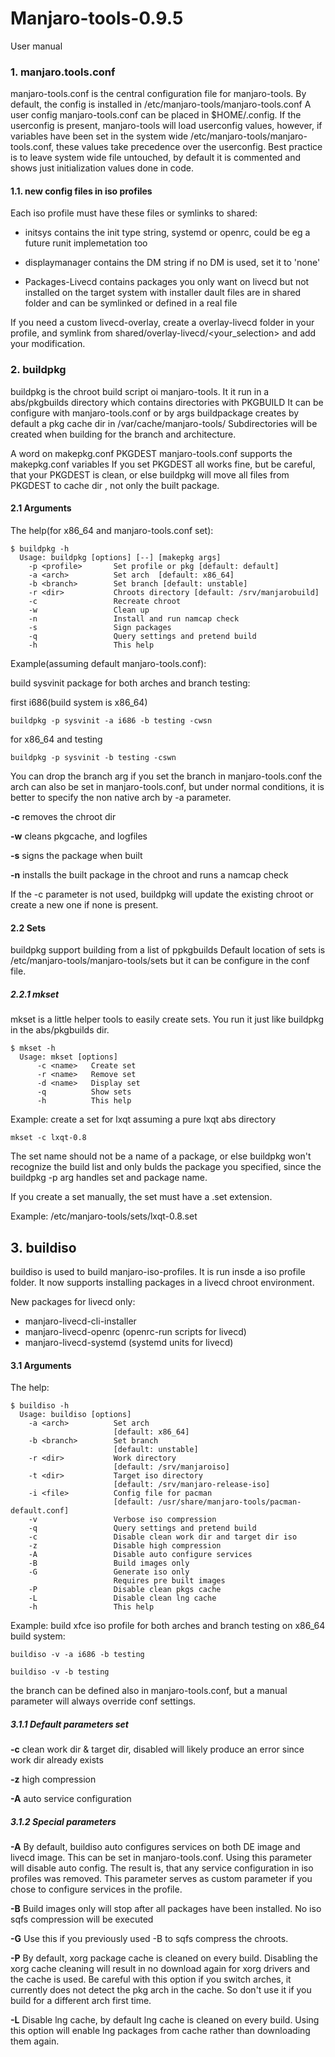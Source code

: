 # Manjaro-tools-0.9.5

User manual

### 1. manjaro.tools.conf

manjaro-tools.conf is the central configuration file for manjaro-tools.
By default, the config is installed in /etc/manjaro-tools/manjaro-tools.conf
A user config manjaro-tools.conf can be placed in $HOME/.config.
If the userconfig is present, manjaro-tools will load userconfig values, however, if variables have been set in the system wide /etc/manjaro-tools/manjaro-tools.conf, these values take precedence over the userconfig. Best practice is to leave system wide file untouched, by default it is commented and shows just initialization values done in code.

#### 1.1. new config files in iso profiles

Each iso profile must have these files or symlinks to shared:

* initsys 
contains the init type string, systemd or openrc, could be eg a future runit implemetation too

* displaymanager
contains the DM string
if no DM is used, set it to 'none'

* Packages-Livecd 
contains packages you only want on livecd but not installed on the target system with installer
dault files are in shared folder and can be symlinked or defined in a real file

If you need a custom livecd-overlay, create a overlay-livecd folder in your profile, and symlink from shared/overlay-livecd/<your_selection> and add your modification. 

### 2. buildpkg

buildpkg is the chroot build script oi manjaro-tools.
It it run in a abs/pkgbuilds directory which contains directories with PKGBUILD
It can be configure with manjaro-tools.conf or by args
buildpackage creates by default a pkg cache dir in /var/cache/manjaro-tools/
Subdirectories will be created when building for the branch and architecture.


A word on makepkg.conf PKGDEST
manjaro-tools.conf supports the makepkg.conf variables
If you set PKGDEST all works fine, but be careful, that your PKGDEST is clean, or else buildpkg will move all files from PKGDEST to cache dir , not only the built package.

#### 2.1 Arguments

The help(for x86_64 and manjaro-tools.conf set):

    $ buildpkg -h
      Usage: buildpkg [options] [--] [makepkg args]
        -p <profile>       Set profile or pkg [default: default]
        -a <arch>          Set arch  [default: x86_64]
        -b <branch>        Set branch [default: unstable]
        -r <dir>           Chroots directory [default: /srv/manjarobuild]
        -c                 Recreate chroot
        -w                 Clean up
        -n                 Install and run namcap check
        -s                 Sign packages
        -q                 Query settings and pretend build
        -h                 This help

Example(assuming default manjaro-tools.conf):

build sysvinit package for both arches and branch testing:

first i686(build system is x86_64)

`buildpkg -p sysvinit -a i686 -b testing -cwsn`

for x86_64 and testing

`buildpkg -p sysvinit -b testing -cswn`

You can drop the branch arg if you set the branch in manjaro-tools.conf
the arch can also be set in manjaro-tools.conf, but under normal conditions, it is better to specify the non native arch by -a parameter.

**-c** 
removes the chroot dir

**-w** 
cleans pkgcache, and logfiles

**-s** 
signs the package when built

**-n** 
installs the built package in the chroot and runs a namcap check

If the -c parameter is not used, buildpkg will update the existing chroot or create a new one if none is present.

#### 2.2 Sets

buildpkg support building from a list of ppkgbuilds
Default location of sets is /etc/manjaro-tools/manjaro-tools/sets
but it can be configure in the conf file.

##### 2.2.1 mkset

mkset is a little helper tools to easily create sets.
You run it just like buildpkg in the abs/pkgbuilds dir.

    $ mkset -h
      Usage: mkset [options]
          -c <name>   Create set
          -r <name>   Remove set
          -d <name>   Display set
          -q          Show sets
          -h          This help

Example: create a set for lxqt assuming a pure lxqt abs directory

`mkset -c lxqt-0.8`

The set name should not be a name of a package, or else buildpkg won't recognize the build list and only bulds the package you specified, since the buildpkg -p arg handles set and package name.

If you create a set manually, the set must have a .set extension.

Example: 
/etc/manjaro-tools/sets/lxqt-0.8.set

## 3. buildiso

buildiso is used to build manjaro-iso-profiles. It is run insde a iso profile folder.
It now supports installing packages in a livecd chroot environment.

New packages for livecd only:

* manjaro-livecd-cli-installer 
* manjaro-livecd-openrc (openrc-run scripts for livecd)
* manjaro-livecd-systemd (systemd units for livecd)


#### 3.1 Arguments

The help:

    $ buildiso -h
      Usage: buildiso [options]
        -a <arch>          Set arch
                           [default: x86_64]
        -b <branch>        Set branch
                           [default: unstable]
        -r <dir>           Work directory
                           [default: /srv/manjaroiso]
        -t <dir>           Target iso directory
                           [default: /srv/manjaro-release-iso]
        -i <file>          Config file for pacman
                           [default: /usr/share/manjaro-tools/pacman-default.conf]
        -v                 Verbose iso compression
        -q                 Query settings and pretend build
        -c                 Disable clean work dir and target dir iso
        -z                 Disable high compression
        -A                 Disable auto configure services
        -B                 Build images only
        -G                 Generate iso only
                           Requires pre built images
        -P                 Disable clean pkgs cache
        -L                 Disable clean lng cache
        -h                 This help


Example: build xfce iso profile for both arches and branch testing on x86_64 build system:

`buildiso -v -a i686 -b testing `

`buildiso -v -b testing`

the branch can be defined also in manjaro-tools.conf, but a manual parameter will always override conf settings.


##### 3.1.1 Default parameters set

**-c** 
clean work dir & target dir, disabled will likely produce an error since work dir already exists

**-z** 
high compression

**-A** 
auto service configuration


##### 3.1.2 Special parameters

**-A** 
By default, buildiso auto configures services on both DE image and livecd image. This can be set in manjaro-tools.conf. Using this parameter will disable auto config. The result is, that any service configuration in iso profiles was removed. This parameter serves as custom parameter if you chose to configure services in the profile.

**-B** 
Build images only will stop after all packages have been installed. No iso sqfs compression will be executed

**-G** 
Use this if you previously used -B to sqfs compress the chroots.

**-P** 
By default, xorg package cache is cleaned on every build. Disabling the xorg cache cleaning will result in no download again for xorg drivers and the cache is used. Be careful with this option if you switch arches, it currently does not detect the pkg arch in the cache. So don't use it if you build for a different arch first time.

**-L** 
Disable lng cache, by default lng cache is cleaned on every build. Using this option will enable lng packages from cache rather than downloading them again.
